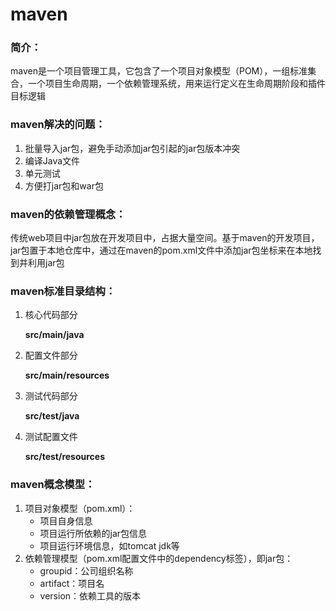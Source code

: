 # maven

### 简介：

maven是一个项目管理工具，它包含了一个项目对象模型（POM），一组标准集合，一个项目生命周期，一个依赖管理系统，用来运行定义在生命周期阶段和插件目标逻辑

### maven解决的问题：

1. 批量导入jar包，避免手动添加jar包引起的jar包版本冲突
2. 编译Java文件
3. 单元测试
4. 方便打jar包和war包

### maven的依赖管理概念：

传统web项目中jar包放在开发项目中，占据大量空间。基于maven的开发项目，jar包置于本地仓库中，通过在maven的pom.xml文件中添加jar包坐标来在本地找到并利用jar包

### maven标准目录结构：

1. 核心代码部分

   **src/main/java**

2. 配置文件部分

   **src/main/resources**

3. 测试代码部分

   **src/test/java**

4. 测试配置文件

   **src/test/resources**

### maven概念模型：

1. 项目对象模型（pom.xml）：
   - 项目自身信息
   - 项目运行所依赖的jar包信息
   - 项目运行环境信息，如tomcat jdk等
2. 依赖管理模型（pom.xml配置文件中的dependency标签），即jar包：
   - groupid：公司组织名称
   - artifact：项目名
   - version：依赖工具的版本

